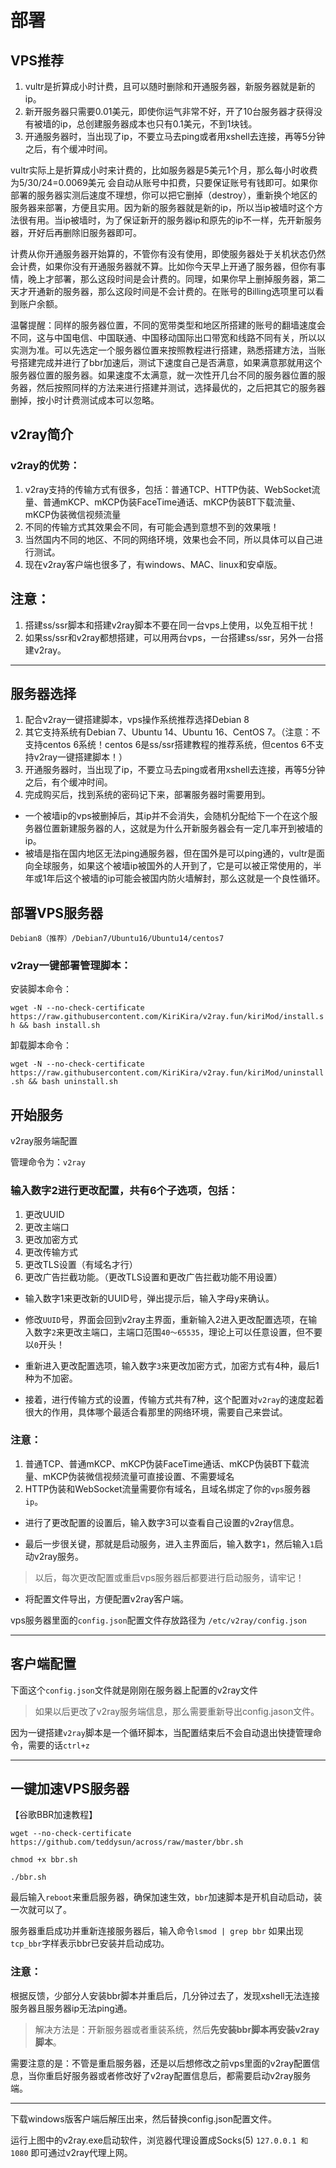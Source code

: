 # 部署

## VPS推荐

1. vultr是折算成小时计费，且可以随时删除和开通服务器，新服务器就是新的ip。
2. 新开服务器只需要0.01美元，即使你运气非常不好，开了10台服务器才获得没有被墙的ip，总创建服务器成本也只有0.1美元，不到1块钱。
3. 开通服务器时，当出现了ip，不要立马去ping或者用xshell去连接，再等5分钟之后，有个缓冲时间。

vultr实际上是折算成小时来计费的，比如服务器是5美元1个月，那么每小时收费为5/30/24=0.0069美元 会自动从账号中扣费，只要保证账号有钱即可。如果你部署的服务器实测后速度不理想，你可以把它删掉（destroy），重新换个地区的服务器来部署，方便且实用。因为新的服务器就是新的ip，所以当ip被墙时这个方法很有用。当ip被墙时，为了保证新开的服务器ip和原先的ip不一样，先开新服务器，开好后再删除旧服务器即可。

计费从你开通服务器开始算的，不管你有没有使用，即使服务器处于关机状态仍然会计费，如果你没有开通服务器就不算。比如你今天早上开通了服务器，但你有事情，晚上才部署，那么这段时间是会计费的。同理，如果你早上删掉服务器，第二天才开通新的服务器，那么这段时间是不会计费的。在账号的Billing选项里可以看到账户余额。

温馨提醒：同样的服务器位置，不同的宽带类型和地区所搭建的账号的翻墙速度会不同，这与中国电信、中国联通、中国移动国际出口带宽和线路不同有关，所以以实测为准。可以先选定一个服务器位置来按照教程进行搭建，熟悉搭建方法，当账号搭建完成并进行了bbr加速后，测试下速度自己是否满意，如果满意那就用这个服务器位置的服务器。如果速度不太满意，就一次性开几台不同的服务器位置的服务器，然后按照同样的方法来进行搭建并测试，选择最优的，之后把其它的服务器删掉，按小时计费测试成本可以忽略。

## v2ray简介

### v2ray的优势：

1. v2ray支持的传输方式有很多，包括：普通TCP、HTTP伪装、WebSocket流量、普通mKCP、mKCP伪装FaceTime通话、mKCP伪装BT下载流量、mKCP伪装微信视频流量
2. 不同的传输方式其效果会不同，有可能会遇到意想不到的效果哦！
3. 当然国内不同的地区、不同的网络环境，效果也会不同，所以具体可以自己进行测试。
4. 现在v2ray客户端也很多了，有windows、MAC、linux和安卓版。

## 注意：

1. 搭建ss/ssr脚本和搭建v2ray脚本不要在同一台vps上使用，以免互相干扰！
2. 如果ss/ssr和v2ray都想搭建，可以用两台vps，一台搭建ss/ssr，另外一台搭建v2ray。

-------------

## 服务器选择

1. 配合v2ray一键搭建脚本，vps操作系统推荐选择Debian 8
2. 其它支持系统有Debian 7、Ubuntu 14、Ubuntu 16、CentOS 7。（注意：不支持centos 6系统！centos 6是ss/ssr搭建教程的推荐系统，但centos 6不支持v2ray一键搭建脚本！）
3. 开通服务器时，当出现了ip，不要立马去ping或者用xshell去连接，再等5分钟之后，有个缓冲时间。
4. 完成购买后，找到系统的密码记下来，部署服务器时需要用到。

- 一个被墙ip的vps被删掉后，其ip并不会消失，会随机分配给下一个在这个服务器位置新建服务器的人，这就是为什么开新服务器会有一定几率开到被墙的ip。
- 被墙是指在国内地区无法ping通服务器，但在国外是可以ping通的，vultr是面向全球服务，如果这个被墙ip被国外的人开到了，它是可以被正常使用的，半年或1年后这个被墙的ip可能会被国内防火墙解封，那么这就是一个良性循环。

## 部署VPS服务器

`Debian8（推荐）/Debian7/Ubuntu16/Ubuntu14/centos7`

### v2ray一键部署管理脚本：

安装脚本命令：

`wget -N --no-check-certificate https://raw.githubusercontent.com/KiriKira/v2ray.fun/kiriMod/install.sh && bash install.sh`

卸载脚本命令：

`wget -N --no-check-certificate https://raw.githubusercontent.com/KiriKira/v2ray.fun/kiriMod/uninstall.sh && bash uninstall.sh`


## 开始服务

v2ray服务端配置

管理命令为：`v2ray`

### 输入数字2进行更改配置，共有6个子选项，包括：

1. 更改UUID
2. 更改主端口
3. 更改加密方式
4. 更改传输方式
5. 更改TLS设置（有域名才行）
6. 更改广告拦截功能。（更改TLS设置和更改广告拦截功能不用设置）

- 输入数字1来更改新的UUID号，弹出提示后，输入字母y来确认。

- 修改`UUID`号，界面会回到v2ray主界面，重新输入2进入更改配置选项，在输入数字`2`来更改主端口，主端口范围`40～65535`，理论上可以任意设置，但不要以`0`开头！

- 重新进入更改配置选项，输入数字`3`来更改加密方式，加密方式有4种，最后1种为不加密。

- 接着，进行传输方式的设置，传输方式共有7种，这个配置对`v2ray`的速度起着很大的作用，具体哪个最适合看那里的网络环境，需要自己来尝试。

### 注意：

1. 普通TCP、普通mKCP、mKCP伪装FaceTime通话、mKCP伪装BT下载流量、mKCP伪装微信视频流量可直接设置、不需要域名
2. HTTP伪装和WebSocket流量需要你有域名，且域名绑定了你的`vps`服务器`ip`。

- 进行了更改配置的设置后，输入数字3可以查看自己设置的v2ray信息。

- 最后一步很关键，那就是启动服务，进入主界面后，输入数字`1`，然后输入`1`启动v2ray服务。

> 以后，每次更改配置或重启vps服务器后都要进行启动服务，请牢记！

- 将配置文件导出，方便配置v2ray客户端。

vps服务器里面的`config.json`配置文件存放路径为 `/etc/v2ray/config.json`

----

## 客户端配置

下面这个`config.json`文件就是刚刚在服务器上配置的v2ray文件

> 如果以后更改了v2ray服务端信息，那么需要重新导出config.jason文件。

因为一键搭建`v2ray`脚本是一个循环脚本，当配置结束后不会自动退出快捷管理命令，需要的话`ctrl+z`

----

## 一键加速VPS服务器

【谷歌BBR加速教程】

`wget --no-check-certificate https://github.com/teddysun/across/raw/master/bbr.sh`

`chmod +x bbr.sh`

`./bbr.sh`

最后输入`reboot`来重启服务器，确保加速生效，`bbr`加速脚本是开机自动启动，装一次就可以了。

服务器重启成功并重新连接服务器后，输入命令`lsmod | grep bbr` 如果出现`tcp_bbr`字样表示bbr已安装并启动成功。

### 注意：

根据反馈，少部分人安装bbr脚本并重启后，几分钟过去了，发现xshell无法连接服务器且服务器ip无法ping通。

> 解决方法是：开新服务器或者重装系统，然后**先安装bbr脚本再安装v2ray脚本**。

需要注意的是：不管是重启服务器，还是以后想修改之前vps里面的v2ray配置信息，当你重启好服务器或者修改好了v2ray配置信息后，都需要启动v2ray服务端。

------

下载windows版客户端后解压出来，然后替换config.json配置文件。

运行上图中的v2ray.exe启动软件，浏览器代理设置成Socks(5) `127.0.0.1 和1080` 即可通过v2ray代理上网。
